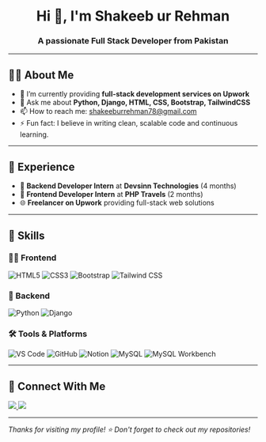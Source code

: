 <h1 align="center">Hi 👋, I'm Shakeeb ur Rehman</h1>
<h3 align="center">A passionate Full Stack Developer from Pakistan</h3>

---

## 🧑‍💻 About Me

- 🔭 I’m currently providing **full-stack development services on Upwork**
- 💬 Ask me about **Python, Django, HTML, CSS, Bootstrap, TailwindCSS**
- 📫 How to reach me: [shakeeburrehman78@gmail.com](shakeeburrehman78@gmail.com)
- ⚡ Fun fact: I believe in writing clean, scalable code and continuous learning.

---

## 💼 Experience

- 🧠 **Backend Developer Intern** at **Devsinn Technologies** (4 months)
- 🎨 **Frontend Developer Intern** at **PHP Travels** (2 months)
- 🌐 **Freelancer on Upwork** providing full-stack web solutions

---

## 🚀 Skills

### 👨‍🎨 Frontend
![HTML5](https://img.shields.io/badge/HTML5-E34F26?style=flat&logo=html5&logoColor=white)
![CSS3](https://img.shields.io/badge/CSS3-1572B6?style=flat&logo=css3&logoColor=white)
![Bootstrap](https://img.shields.io/badge/Bootstrap-563D7C?style=flat&logo=bootstrap&logoColor=white)
![Tailwind CSS](https://img.shields.io/badge/Tailwind_CSS-38B2AC?style=flat&logo=tailwind-css&logoColor=white)

### 🧩 Backend
![Python](https://img.shields.io/badge/Python-3776AB?style=flat&logo=python&logoColor=white)
![Django](https://img.shields.io/badge/Django-092E20?style=flat&logo=django&logoColor=white)

### 🛠 Tools & Platforms
![VS Code](https://img.shields.io/badge/VS_Code-007ACC?style=flat&logo=visual-studio-code&logoColor=white)
![GitHub](https://img.shields.io/badge/GitHub-181717?style=flat&logo=github&logoColor=white)
![Notion](https://img.shields.io/badge/Notion-000000?style=flat&logo=notion&logoColor=white)
![MySQL](https://img.shields.io/badge/MySQL-4479A1?style=flat&logo=mysql&logoColor=white)
![MySQL Workbench](https://img.shields.io/badge/MySQL_Workbench-00758F?style=flat&logo=mysql&logoColor=white)

---

## 🔗 Connect With Me

<p>
  <a href="www.linkedin.com/in/shakeeb-ur-rehman-bb37402b6" target="_blank">
    <img src="https://img.shields.io/badge/LinkedIn-0A66C2?style=flat&logo=linkedin&logoColor=white" />
  </a>
  <a href="https://www.upwork.com/freelancers/~01adb1e1c5fe2634de?viewMode=1" target="_blank">
    <img src="https://img.shields.io/badge/Upwork-6fda44?style=flat&logo=upwork&logoColor=white" />
  </a>
</p>

---

_Thanks for visiting my profile! ⭐ Don't forget to check out my repositories!_
